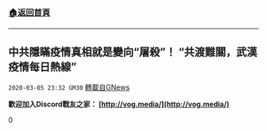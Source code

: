 ###  [:house:返回首頁](https://github.com/ourhimalayas/txt)
---

## 中共隱瞞疫情真相就是變向“屠殺”！ “共渡難關，武漢疫情每日熱線”
`2020-03-05 23:32 GM30` [轉載自GNews](https://gnews.org/zh-hant/131871/)

**歡迎加入Discord戰友之家： [http://vog.media/](http://vog.media/)**

0
